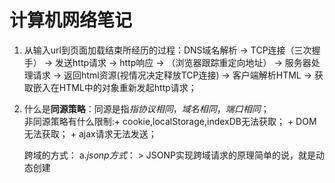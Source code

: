 # 计算机网络笔记  

1. 从输入url到页面加载结束所经历的过程：DNS域名解析 -> TCP连接（三次握手） -> 发送http请求 -> http响应 ->  （浏览器跟踪重定向地址） -> 服务器处理请求 -> 返回html资源(视情况决定释放TCP连接) -> 客户端解析HTML -> 获取嵌入在HTML中的对象重新发起http请求；

2. 什么是**同源策略**：同源是指*指协议相同*，*域名相同*，*端口相同*；  
	非同源策略有什么限制:+ cookie,localStorage,indexDB无法获取；
						+ DOM无法获取；
						+ ajax请求无法发送；
						
   跨域的方式：
		a.*jsonp方式*：
		> JSONP实现跨域请求的原理简单的说，就是动态创建<script>标签，然后利用<script>的src 不受同源策略约束来跨域获取数据。
	```<!DOCTYPE html>
		<html lang="en">
		<head>
			<meta charset="UTF-8">
			<title>JSONP实现跨域2</title>
		</head>
		<body>
			<div id="mydiv">
				<button id="btn">点击</button>
			</div>
		</body>
		<script type="text/javascript">
			function handleResponse(response){
					console.log(response);
			}
		</script>
		<script type="text/javascript">
			window.onload = function() {

			var oBtn = document.getElementById('btn');

			oBtn.onclick = function() {     

				var script = document.createElement("script");
				script.src = "https://api.douban.com/v2/book/search?q=javascript&count=1&callback=handleResponse";
				document.body.insertBefore(script, document.body.firstChild);   
			};
		};
		</script>
		</html>
	```
	
	b.*图像ping的方式*
	> 这种方式是使用<img>标签，因为网页中加载图片不需要考虑跨步跨域的问题,使用Image对象的onload和onerror事件处理程序来确定是否接受到了响应，这个技术是在线广告跟踪浏览量的主要方式。限制：只能发送GET请求；无法访问服务器返回的响应文本；
	```var img = new Image();
	img.onload = img.onerror = function (){
		alert("Done!);
	}
	img.src = "http://www.example.com/test?name=yeejone";
	```
	
	c.*CORS(跨域资源共享)*
	> 实现CORS通信的关键是服务器。只要服务器实现了CORS接口，就可以跨源通信。
	
	d.*webSocket*
	vue,react跨域：
	> 在vue项目和react项目中的config文件中，都有一个proxy代理设置，这个就是用来在开发环境下进行跨域的。对其进行设置就能实现跨域。
	```
		module.exports = {
		  dev: {
			env: {
			  NODE_ENV: '"development"'
			},
			//proxy

		   // 只能在开发环境中进行跨域，上线了要进行反向代理nginx设置
			 proxyTable: {
			   //这里理解成用‘/api’代替target里面的地址，后面组件中我们掉接口时直接用api代替 比如我要调用'http://40.00.100.100:3002/user/add'，直接写‘/api/user/add’即可
			  '/api': {
				 target: 'http://news.baidu.com',//你要跨域的网址  比如  'http://news.baidu.com',
				secure: true,  // 如果是https接口，需要配置这个参数
				changeOrigin: true,//这个参数是用来回避跨站问题的，配置完之后发请求时会自动修改http header里面的host，但是不会修改别的
				pathRewrite: {
				  '^/api': '/api'//路径的替换规则
				  //这里的配置是正则表达式，以/api开头的将会被用用‘/api’替换掉，假如后台文档的接口是 /api/list/xxx
				  //前端api接口写：axios.get('/api/list/xxx') ， 被处理之后实际访问的是：http://news.baidu.com/api/list/xxx
				}
			  }
			}
	```
   
3. http与https的区别：
	> HTTP报文是包裹在TCP报文中发送的，服务器端收到TCP报文时会解包提取出HTTP报文。但是这个过程中存在一定的风险，HTTP报文是明文，如果中间被截取的话会存在一些信息泄露的风险。那么在进入TCP报文之前对HTTP做一次加密就可以解决这个问题了。HTTPS协议的本质就是HTTP + SSL(or TLS)。在HTTP报文进入TCP报文之前，先使用SSL对HTTP报文进行加密。从网络的层级结构看它位于HTTP协议与TCP协议之间。

4. cookie sessionStorage localStorage的区别：
	> cookie 它很小，最大限制为4kb左右（每个域名下的cookie 的大小最大为4KB，每个域名下的cookie数量最多为20个（但很多浏览器厂商在具体实现时支持大于20个）。），它的主要用途有保存登录信息，比如你登录某个网站市场可以看到“记住密码”，这通常就是通过在 Cookie 中存入一段辨别用户身份的数据来实现的。
	```
		document.cookie = "test1=myCookie1;"
		document.cookie = "test2=myCookie2; domain=.google.com.hk; path=/webhp"
		document.cookie = "test3=myCookie3; domain=.google.com.hk; expires=Sat, 04 Nov 2017 16:00:00 GMT; secure"
		document.cookie = "test4=myCookie4; domain=.google.com.hk; max-age=10800;"
	```
	> sessionStorage 严格用于一个浏览器会话中存储数据，因为数据在浏览器关闭后会立即删除
	> localStorage 则用于跨会话持久化地存储数据。
	

5. TCP三次握手和四次挥手：
	> 三次握手发生在建立tcp连接的时候：a.客户端发送连接请求报文（SYN）b. 服务端接受连接后回复ACK报文，并为这次连接分配资源 c. 客户端接收到ACK报文后也向Server段发生ACK报文，并分配资源，这样TCP连接就建立了；
	> 四次挥手发生在断开tcp连接的时候：假设Client端发起中断连接请求，也就是发送FIN报文。Server端接到FIN报文后，意思是说"我Client端没有数据要发给你了"，但是如果你还有数据没有发送完成，则不必急着关闭Socket，可以继续发送数据。所以你先发送ACK，"告诉Client端，你的请求我收到了，但是我还没准备好，请继续你等我的消息"。这个时候Client端就进入FIN_WAIT状态，继续等待Server端的FIN报文。当Server端确定数据已发送完成，则向Client端发送FIN报文，"告诉Client端，好了，我这边数据发完了，准备好关闭连接了"。Client端收到FIN报文后，"就知道可以关闭连接了，但是他还是不相信网络，怕Server端不知道要关闭，所以发送ACK后进入TIME_WAIT状态，如果Server端没有收到ACK则可以重传。“，Server端收到ACK后，"就知道可以断开连接了"。Client端等待了2MSL后依然没有收到回复，则证明Server端已正常关闭，那好，我Client端也可以关闭连接了。Ok，TCP连接就这样关闭了！
6. GET和POST的区别：
	> 1.对参数的数据类型，GET只接受ASCII字符，而POST没有限制，允许二进制。
	  2.GET请求数据有大小限制，最大是2048个字符，POST参数数据是没有限制的。
	  3.GET在浏览器回退/刷新时是无害的，而POST会再次提交请求。
	  4.POST 比 GET 更安全，因为GET参数直接暴露在URL上，POST参数在HTTP消息主体中，而且不会被保存在浏览器历史或 web 服务器日志中。
	  5.GET请求会被浏览器自动缓存，而post不会；
	  6.GET请求的参数会保留在历史记录中，而post不会；
	  7.GET请求可被收藏为书签，POST不能。
7. 需要了解的状态码：
   > 403 可以简单的理解为没有权限访问此站，服务器收到请求但拒绝提供服务。   
   > 100(继续) 请求者应当继续提出请求。服务器返回此代码则意味着，服务器已收到了请求的第一部分，现正在等待接收其余部分。  
   > 101(切换协议) 请求者已要求服务器切换协议，服务器已确认并准备进行切换。
8. TCP和IP的区别：TCP负责数据的传输，而IP负责逻辑地址。换句话说，IP包含了地址，而TCP保证了数据传输到该地址。  
9. 网络分层：（1）应用层（2）传输层（3）网络层（4）数据链路层（5）物理层  
	     OSI类型的分层：（1）物理层（功能：传输信息的介质规格、将数据以实体呈现并传输的规格、接头规格）  
	     （2）数据链路层（功能：同步、查错、制定MAC方法）  
	     （3）网络层（功能：定址、选择传送路径、路由选择）  
	     （4）传输层（功能：编定序号、控制数据流量、查错与错误处理，确保数据可靠、顺序、无错地从A点到传输到B 点）  
	     （5）会话层（功能：负责在网络中的两节点之间建立和维持通信。）  
	     （6）表示层（功能：内码转换、压缩与解压缩、加密与解密,充当应用程序和网络之间的“翻译官”角色。）  
	     （7）应用层（功能：指网络操作系统和具体的应用程序，对应WWW服务器、FTP服务器等应用软件　）  
10. 几种应用层协议：SMTP：简单邮件传输协议  
		   FTP：文件传输协议  
		   SNMP：简单网络管理协议  
		   TELNET：远程登录协议
